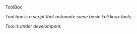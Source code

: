 ToolBox

_Tool box is a script that automate some basic kali linux tools._

_Tool is under develompent._

